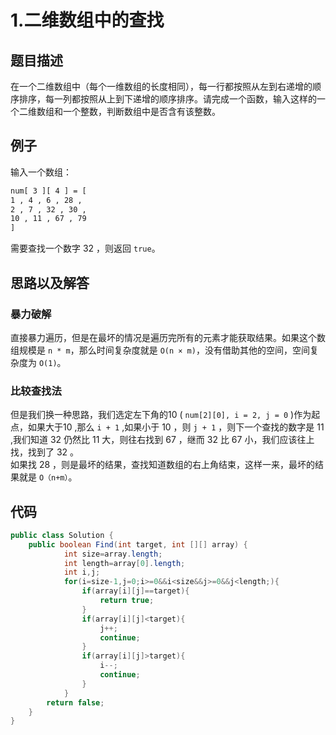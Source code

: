 
# 1.二维数组中的查找
## 题目描述

在一个二维数组中（每个一维数组的长度相同），每一行都按照从左到右递增的顺序排序，每一列都按照从上到下递增的顺序排序。请完成一个函数，输入这样的一个二维数组和一个整数，判断数组中是否含有该整数。

## 例子
输入一个数组：

```txt
num[ 3 ][ 4 ] = [  
1 , 4 , 6 , 28 ,  
2 , 7 , 32 , 30 ,  
10 , 11 , 67 , 79  
]
```

需要查找一个数字 32 ，则返回 `true`。

## 思路以及解答

### 暴力破解

直接暴力遍历，但是在最坏的情况是遍历完所有的元素才能获取结果。如果这个数组规模是 `n * m`，那么时间复杂度就是 `O(n × m)`，没有借助其他的空间，空间复杂度为 `O(1)`。    

### 比较查找法

但是我们换一种思路，我们选定左下角的10 ( `num[2][0], i = 2, j = 0` )作为起点，如果大于10 ,那么 `i + 1` ,如果小于 10 ，则 `j + 1` ，则下一个查找的数字是 11 ,我们知道 32 仍然比 11 大，则往右找到 67 ，继而 32 比 67 小，我们应该往上找，找到了 32 。  
如果找 28 ，则是最坏的结果，查找知道数组的右上角结束，这样一来，最坏的结果就是 `O（n+m）`。

## 代码
```java
public class Solution {
    public boolean Find(int target, int [][] array) {
			int size=array.length;
        	int length=array[0].length;
        	int i,j;
        	for(i=size-1,j=0;i>=0&&i<size&&j>=0&&j<length;){
                if(array[i][j]==target){
                    return true;
                }
                if(array[i][j]<target){
					j++;
                    continue;
                }
                if(array[i][j]>target){
                    i--;
                    continue;
                }
            }
        return false;
    }
}
```



